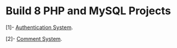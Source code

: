 # Build 8 PHP and MySQL Projects

[1]- [Authentication System](https://github.com/ZeinaZayed4/PHP-MySQL/tree/main/auth-sys).

[2]- [Comment System](https://github.com/ZeinaZayed4/PHP-MySQL/tree/main/comment-sys).
